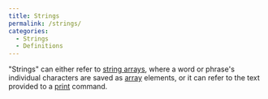 ```yaml
---
title: Strings
permalink: /strings/
categories: 
  - Strings
  - Definitions
---
```


"Strings" can either refer to [string arrays](strings/string-arrays/),
where a word or phrase's individual characters are saved as
[array](basics/array/) elements, or it can refer to the text provided
to a [print](input-output/print/) command.

